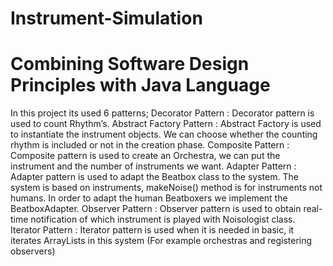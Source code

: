 # Instrument-Simulation
# Combining Software Design Principles with Java Language
In this project its used 6 patterns;
Decorator Pattern : Decorator pattern is used to count Rhythm’s.
Abstract Factory Pattern : Abstract Factory is used to instantiate the instrument objects.
We can choose whether the counting rhythm is included or not in the creation phase.
Composite Pattern : Composite pattern is used to create an Orchestra, we can put the
instrument and the number of instruments we want.
Adapter Pattern : Adapter pattern is used to adapt the Beatbox class to the system. The
system is based on instruments, makeNoise() method is for instruments not humans. In order
to adapt the human Beatboxers we implement the BeatboxAdapter.
Observer Pattern : Observer pattern is used to obtain real-time notification of which
instrument is played with Noisologist class.
Iterator Pattern : Iterator pattern is used when it is needed in basic, it iterates ArrayLists in
this system (For example orchestras and registering observers)
